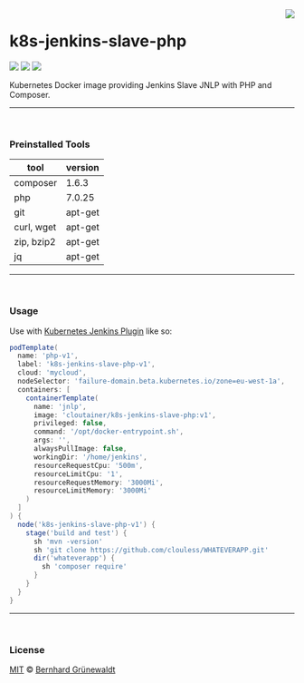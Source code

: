 <img src="https://cloutainer.github.io/documentation/images/cloutainer.svg?v5" align="right">

# k8s-jenkins-slave-php

[![](https://codeclou.github.io/doc/badges/generated/docker-image-size-430.svg)](https://hub.docker.com/r/cloutainer/k8s-jenkins-slave-php/tags/) [![](https://codeclou.github.io/doc/badges/generated/docker-from-ubuntu-16.04.svg)](https://www.ubuntu.com/) [![](https://codeclou.github.io/doc/badges/generated/docker-run-as-non-root.svg)](https://docs.docker.com/engine/reference/builder/#/user)

Kubernetes Docker image providing Jenkins Slave JNLP with PHP and Composer.


-----
&nbsp;

### Preinstalled Tools

| tool | version |
|------|---------|
| composer | 1.6.3 |
| php | 7.0.25 |
| git | apt-get |
| curl, wget | apt-get |
| zip, bzip2 | apt-get |
| jq | apt-get |

-----
&nbsp;

### Usage

Use with [Kubernetes Jenkins Plugin](https://github.com/jenkinsci/kubernetes-plugin) like so:

```groovy
podTemplate(
  name: 'php-v1',
  label: 'k8s-jenkins-slave-php-v1',
  cloud: 'mycloud',
  nodeSelector: 'failure-domain.beta.kubernetes.io/zone=eu-west-1a',
  containers: [
    containerTemplate(
      name: 'jnlp',
      image: 'cloutainer/k8s-jenkins-slave-php:v1',
      privileged: false,
      command: '/opt/docker-entrypoint.sh',
      args: '',
      alwaysPullImage: false,
      workingDir: '/home/jenkins',
      resourceRequestCpu: '500m',
      resourceLimitCpu: '1',
      resourceRequestMemory: '3000Mi',
      resourceLimitMemory: '3000Mi'
    )
  ]
) {
  node('k8s-jenkins-slave-php-v1') {
    stage('build and test') {
      sh 'mvn -version'
      sh 'git clone https://github.com/clouless/WHATEVERAPP.git'
      dir('whateverapp') {
        sh 'composer require'
      }
    }
  }
}
```


-----
&nbsp;

### License

[MIT](https://github.com/cloutainer/k8s-jenkins-slave-php/blob/master/LICENSE) © [Bernhard Grünewaldt](https://github.com/clouless)
